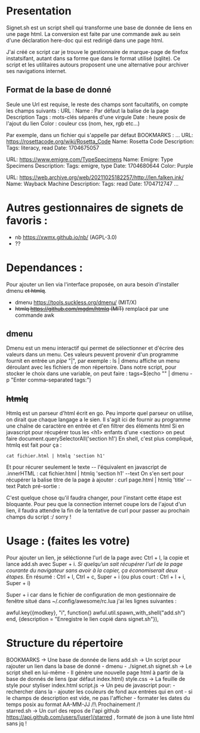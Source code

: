# Presentation
Signet.sh est un script shell qui transforme une base de donnée de liens
en une page html. La conversion est faite par une commande awk au sein
d'une déclaration here-doc qui est redirigé dans une page html.

J'ai créé ce script car je trouve le gestionnaire de marque-page de
firefox instatsifant, autant dans sa forme que dans le format utilisé
(sqlite). Ce script et les utilitaires autours proposent une une
alternative pour archiver ses navigations internet.

## Format de la base de donné
Seule une Url est requise, le reste des champs sont
facultatifs, on compte les champs suivants :
URL :
Name : Par défaut la balise </title> de la page
Description 
Tags : mots-clés séparés d'une virgule
Date : heure posix de l'ajout du lien
Color : couleur css (nom, hex, rgb etc...)

Par exemple, dans un fichier qui s'appelle par défaut BOOKMARKS :
...
URL: https://rosettacode.org/wiki/Rosetta_Code
Name: Rosetta Code
Description: 
Tags: literacy, read
Date: 1704675057

URL: https://www.emigre.com/TypeSpecimens
Name: Emigre: Type Specimens
Description: 
Tags: emigre, type
Date: 1704680644
Color: Purple

URL: https://web.archive.org/web/20211025182257/http://len.falken.ink/
Name: Wayback Machine
Description: 
Tags: read
Date: 1704712747
...


# Autres gestionnaires de signets de favoris :
- nb https://xwmx.github.io/nb/ (AGPL-3.0)
- ??


# Dependances :
Pour ajouter un lien via l'interface proposée, on aura besoin
d'installer dmenu ~~et htmlq~~.
* dmenu https://tools.suckless.org/dmenu/ (MIT/X)
* ~~htmlq https://github.com/mgdm/htmlq (MIT)~~ remplacé par une
  commande awk
## dmenu
Dmenu est un menu interactif qui permet de sélectionner et d'écrire des
valeurs dans un menu. Ces valeurs peuvent provenir d'un programme
fournit en entrée un *pipe* "|", par exemple :
    ls | dmenu
affiche un menu déroulant avec les fichiers de mon répertoire. Dans
notre script, pour stocker le choix dans une variable, on peut faire :
	tags=$(echo "" | dmenu -p "Enter comma-separated tags:")
## ~~htmlq~~
Htmlq est un parseur d'html écrit en go. Peu importe quel parseur on
utilise, on dirait que chaque langage a le sien.
Il s'agit ici de fournir au programme une chaîne de caractère en entrée
et d'en filtrer des éléments html
Si en javascript pour récupérer tous les \<h1> enfants d'une \<section> on
peut faire 
document.querySelectorAll('section h1')
En shell, c'est plus compliqué, htmlq est fait pour ça :
```
cat fichier.html | htmlq 'section h1'
```
Et pour récurer seulement le texte -- l'équivalent en javascript de
.innerHTML :
cat fichier.html | htmlq 'section h1' --text
On s'en sert pour récupérer la balise titre de la page à ajouter :
curl page.html | htmlq 'title' --text
Patch pré-sortie :



C'est quelque chose qu'il faudra changer, pour l'instant cette étape est
bloquante. Pour peu que la connection internet coupe lors de l'ajout
d'un lien, il faudra attendre la fin de la tentative de curl pour passer
au prochain champs du script :/ sorry !

# Usage : (faites les votre)
Pour ajouter un lien, je séléctionne l'url de la page avec Ctrl + l, la
copie et lance add.sh avec Super + i. _Si quelqu'un sait récupérer l'url
de la page courante du navigateur sans avoir à la copier, ça
économiserait deux étapes._
En résumé : Ctrl + l, Ctrl + c, Super + i
(ou plus court : Ctrl + l + i, Super + i)

Super + i car dans le fichier de configuration de mon gestionnaire de
fenêtre situé dans ~/.config/awesome/rc.lua j'ai les lignes suivantes :

awful.key({modkey}, "i", function()
awful.util.spawn_with_shell("add.sh") end, 
{description = "Enregistre le lien copié dans signet.sh"}),

# Structure du répertoire

BOOKMARKS   → Une base de donnée de liens 
add.sh      → Un script pour rajouter un lien dans la base de donné
                - dmenu
                - ./signet.sh
signet.sh   → Le script shell en lui-même 
                - Il génère une nouvelle page html à partir de la base
                  de donnés de liens (par défaut index.html)
style.css   → La feuille de style pour styliser index.html
script.js   → Un peu de javascript pour:
                - rechercher dans la </textarea>
                - ajouter les couleurs de fond aux entrées qui en ont
                - si le champs de description est vide, ne pas
                  l'afficher
                - formater les dates du temps posix au format AA-MM-JJ
/!\ Prochainement /!\
starred.sh  → Un curl des repos de l'api github https://api.github.com/users/[user]/starred , formaté de json à une liste html sans jq !

